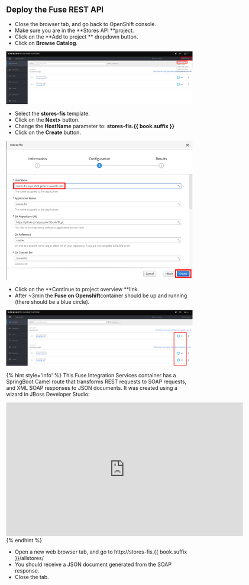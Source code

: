 ##  Deploy the Fuse REST API

* Close the browser tab, and go back to OpenShift console.
* Make sure you are in the **Stores API **project.
* Click on the **Add to project ** dropdown button.
* Click on **Browse Catalog**.

![](../assets/Selection_359.png)

* Select the **stores-fis** template.
* Click on the **Next>** button.
* Change the **HostName** parameter to: **stores-fis.{{ book.suffix }}**
* Click on the **Create** button.

![](../assets/Selection_360.png)

* Click on the **Continue to project overview **link.
* After ~3min the **Fuse on Openshift**container should be up and running (there should be a blue circle).

![](../assets/Selection_361.png)

{% hint style='info' %}
This Fuse Integration Services container has a SpringBoot Camel route that transforms REST requests to SOAP requests, and XML SOAP responses to JSON documents. It was created using a wizard in JBoss Developer Studio:

<iframe src="https://player.vimeo.com/video/279892542" width="640" height="360" frameborder="0" webkitallowfullscreen mozallowfullscreen allowfullscreen></iframe>
{% endhint %}



* Open a new web browser tab, and go to http://stores-fis.{{ book.suffix }}/allstores/
* You should receive a JSON document generated from the SOAP response.
* Close the tab.
